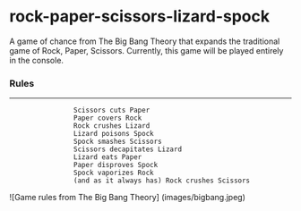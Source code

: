 # rock-paper-scissors-lizard-spock
A game of chance from The Big Bang Theory that expands the traditional game of Rock, Paper, Scissors. Currently, this game will be played entirely in the console.

### Rules 
---
                    Scissors cuts Paper
                    Paper covers Rock
                    Rock crushes Lizard
                    Lizard poisons Spock
                    Spock smashes Scissors
                    Scissors decapitates Lizard
                    Lizard eats Paper
                    Paper disproves Spock
                    Spock vaporizes Rock
                    (and as it always has) Rock crushes Scissors

![Game rules from The Big Bang Theory] (images/bigbang.jpeg)
